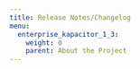 ```yaml
---
title: Release Notes/Changelog
menu:
  enterprise_kapacitor_1_3:
    weight: 0
    parent: About the Project
---
```

